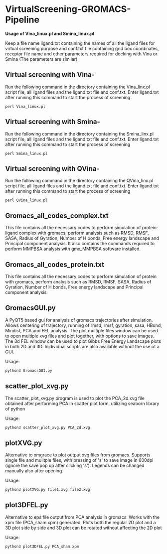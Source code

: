 # VirtualScreening-GROMACS-Pipeline

**Usage of Vina_linux.pl and Smina_linux.pl**

Keep a file name ligand.txt containing the names of all the ligand files for virtual screening purpose and conf.txt file containing grid box coordinates, receptor file name and other parameters required for docking with Vina or Smina (The parameters are similar)

## Virtual screening with Vina- 
Run the following command in the directory containing the Vina_linx.pl script file, all ligand files and the ligand.txt file and conf.txt. Enter ligand.txt after running this command to start the process of screening

```
perl Vina_linux.pl
```

## Virtual screening with Smina- 
Run the following command in the directory containing the Smina_linx.pl script file, all ligand files and the ligand.txt file and conf.txt. Enter ligand.txt after running this command to start the process of screening

```
perl Smina_linux.pl
```

## Virtual screening with QVina-
Run the following command in the directory containing the QVina_linx.pl script file, all ligand files and the ligand.txt file and conf.txt. Enter ligand.txt after running this command to start the process of screening

```
perl QVina_linux.pl
```


## Gromacs_all_codes_complex.txt

This file contains all the necessary codes to perform simulation of protein-ligand complex with gromacs, perform analysis such as RMSD, RMSF, SASA, Radius of Gyration, Number of H bonds, Free energy landscape and Principal component analysis. It also contains the commands required to perform MMPBSA analysis with gmx_MMPBSA software installed.

## Gromacs_all_codes_protein.txt

This file contains all the necessary codes to perform simulation of protein with gromacs, perform analysis such as RMSD, RMSF, SASA, Radius of Gyration, Number of H bonds, Free energy landscape and Principal component analysis.

## GromacsGUI.py

A PyQT5 based gui for analysis of gromacs trajectories after simulation. Allows centering of trajectory, running of rmsd, rmsf, gyration, sasa, HBond, Mindist, PCA and FEL analysis. The plot multiple files window can be used to open multiple xvg files and plot together, with options to save images. The 3d FEL window can be used to plot Gibbs Free Energy Landscape plots in both 2D and 3D. Inidividual scripts are also available without the use of a GUI.

Usage:

```python
python3 GromacsGUI.py
```

## scatter_plot_xvg.py

The scatter_plot_xvg.py program is used to plot the PCA_2d.xvg file obtained after performing PCA in scatter plot form, utilizing seaborn library of python

Usage:

```python
python3 scatter_plot_xvg.py PCA_2d.xvg
```

## plotXVG.py

Alternative to xmgrace to plot output xvg files from gromacs. Supports single file and mulitple files, with pressing of 's' to save image in 600dpi (ignore the save pop up after clicking 's'). Legends can be changed manually also after opening.

Usage:

```python
python3 plotXVG.py file1.xvg file2.xvg
```

## plot3DFEL.py

Alternative to eps file output from PCA analysis in gromacs. Works with the xpm file (PCA_sham.xpm) generated. Plots both the regular 2D plot and a 3D plot side by side and 3D plot can be rotated without affecting the 2D plot

Usage:

```python
python3 plot3DFEL.py PCA_sham.xpm
```
